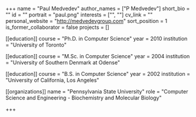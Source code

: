 +++
name = "Paul Medvedev"
author_names = ["P Medvedev"]
short_bio = ""
id = ""
portrait = "paul.png"
interests = ["", ""]
cv_link = ""
personal_website = "http://medvedevgroup.com"
sort_position = 1
is_former_collaborator = false
projects = []

[[education]]
  course = "Ph.D. in Computer Science"
  year = 2010
  institution = "University of Toronto"

[[education]]
  course = "M.Sc. in Computer Science"
  year = 2004
  institution = "University of Southern Denmark at Odense"

[[education]]
  course = "B.S. in Computer Science"
  year = 2002
  institution = "University of California, Los Angeles"

[[organizations]]
  name = "Pennsylvania State University"
  role = "Computer Science and Engineering - Biochemistry and Molecular Biology"

+++

